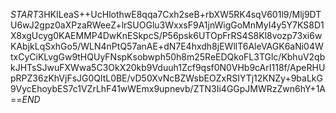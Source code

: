 $START$3HKILeaS++UcHlothwE8qqa7Cxh2seB+rbXW5RK4sqV601l9/Mlj9DTU6wJ2gpz0aXPzaRWeeZ+lrSUOGlu3WxxsF9A1jnWigGoMnMyI4y5Y7KS8D1X8xgUcyg0KAEMMP4DwKnESkpcS/P56psk6UTOpFrRS4S8Kl8vozp73xi6wKAbjkLqSxhGo5/WLN4nPtQ57anAE+dN7E4hxdh8jEWllT6AleVAGK6aNi04WtxCyCiKLvgGw9tHQUyFNspKsobwph50h8m25ReEDQkoFL3TGlc/KbhuV2qbkJHTsSJwuFXWwa5C3OkX20kb9Vduuh1Zcf9qsf0N0VHb9cArI118f/ApeRHUpRPZ36zKhVjFsJG0QltL0BE/vD50XvNcBZWsbEOZxRSIYTj12KNZy+9baLkG9VycEhoybES7c1VZrLhF41wWEmx9upnevb/ZTN3Ii4GGpJMWRzZwn6hY+1A==$END$